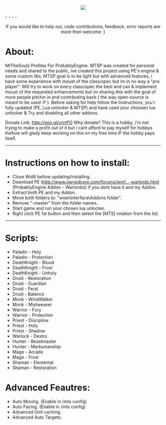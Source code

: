 <p align="center">
  <img src="https://dl.dropboxusercontent.com/u/101560647/splash.png"/>
</p>
- - - -
<p align="center">
	If you would like to help out, code contributions, feedback, error reports are more then welcome :)
</p>



About:  
============================
MrTheSoulz Profiles For ProbablyEngine. 
MTSP was created for personal needs and shared to the public, ive created this project using PE's engine & some custom libs. 
MTSP goal is to be light but with advanced features, i have some experience with moust of the class/spec but im in no way a "pro player". 
Will try to work on every class/spec the best and can & implement moust of the requested enhancements but im sharing this with the goal of more people pitchin in and contributing back ( the way open-source is meant to be used :P ). 
Before asking for help follow the Instructions, you'r fully updated (PE, Lua unlocker & MTSP) and have used your choosen lua unlocker & Try and disabling all other addons. 

Donate Link: http://goo.gl/yrctPO
Why donate?
This is a hobby, i'm not trying to make a profit out of it but i cant afford to pay myself for hobbys thefore will glady keep working on this on my free time IF the hobby pays itself.

---------------------------------------------------------------
Instructions on how to install:
============================
* Close WoW before updating/installing.
* Download PE (http://www.ownedcore.com/forums/worl...-warlords.html (ProbablyEngine Addon - Warlords)) if you dont have it and my Addon.
* Extract both PE and my Addon.
* Move both folders to: "wow\Interface\Addons folder".
* Remove "-master" from the folder names.
* Start game and run your chosen lua unlocker.
* Right click PE 1st button and then select the [MTS] rotation from the list.

---------------------------------------------------------------
Scripts:
============================
* Paladin - Holy
* Paladin - Protection
* DeathKnight - Blood
* DeathKnight - Frost
* DeathKnight - Unholy
* Druid - Restoration
* Druid - Guardian
* Druid - Feral
* Druid - Balance
* Monk - WindWalker
* Monk - Mistweaver
* Warrior - Fury
* Warrior - Protection
* Priest - Discipline
* Priest - Holy
* Priest - Shadow
* Warlock - Destro
* Hunter - Beastmaster
* Hunter - Marksmanship
* Mage - Arcade
* Mage - Frost
* Shaman - Elemental
* Shaman - Restoration

Advanced Feautres:
============================
* Auto Moving. (Enable in /mts config)
* Auto Facing. (Enable in /mts config)
* Advanced Unit caching.
* Advanced Auto Targets.
